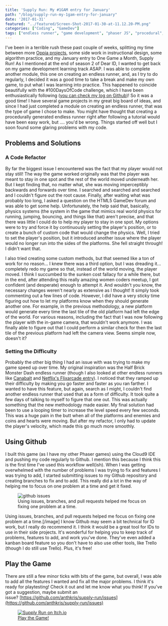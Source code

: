```yaml
---
title: 'Supply Run: My #1GAM entry for January'
path: "/blog/supply-run-my-1gam-entry-for-january"
date: '2017-01-31'
featured: "../featured/Screen-Shot-2017-01-30-at-11.12.20-PM.png"
categories: ["Coding", "GameDev"]
tags: ["endless runner", "game development", "phaser JS", "procedural", "programming"]
---
```


I've been in a terrible rush these past couple of weeks, splitting my time between more [Oppia projects](/blog/what-im-learning-from-my-open-source-contributing-experience/), some side work in instructional design, some algorithm practice, and my January entry to One Game a Month, Supply Run! As I mentioned at the end of season 2 of Dear ID, I wanted to get back on my game development learning track ASAP. I was able to complete another module, this one on creating an endless runner, and, as I try to do regularly, I decided it was a good time to take a break and make my own game, to put what I was learning into practice. This happened to coincide beautifully with the #100DaysOfCode challenge, which I have been enthusiastically following ([you can check my log on Github](https://github.com/anthkris/100-days-of-code/blob/master/log.md))! So it was a good time! I have several game projects in my great big board of ideas, and since I had just completed a module on creating an endless runner, that was the type of game I chose to make. You might have thought that creating a procedurally generated endless runner right after following a tutorial would have been easy work, but .... you'd be wrong. Things started off well but I soon found some glaring problems with my code.

## Problems and Solutions

### A Code Refactor

By far the biggest issue I encountered was the fact that my player would not stay still! The way the game worked originally was that the player was meant to stay in one spot and the rest of the world moved underneath her. But I kept finding that, no matter what, she was moving imperceptibly backwards and forwards over time. I searched and searched and searched and I couldn't figure out the root cause. Finally, after waiting what was probably too long, I asked a question on the HTML5 GameDev forum and was able to get some help. Unfortunately, the help said that, basically, physics systems (the system in the game that mimics real world physics for running, jumping, bouncing, and things like that) aren't precise, and that there was little I could do to help my player to stay in one spot. My options were to try and force it by continuously setting the player's position, or to create a bunch of custom code that would change the physics. Well, I tried to set the player's position, but it introduced another issue where the player would no longer run into the sides of the platforms. She fell straight through! I didn't want that.

I also tried creating some custom methods, but that seemed like a ton of work for no reason... I knew there was a third option, but I was dreading it... completely redo my game so that, instead of the world moving, the player moved. I think I succumbed to the sunken cost fallacy for a while there, but in the end, after attending this really amazing women coders meetup, I got confident (and desperate) enough to attempt it. And wouldn't you know, the necessary changes weren't nearly as extensive as I thought! It simply took commenting out a few lines of code. However, I did have a very sticky time figuring out how to let my platforms know when they should generate another one. For example, in the previous methodology, a new platform would generate every time the last tile of the old platform had left the edge of the world. For various reasons, including the fact that I was now following the player with the in-game camera, that wouldn't work anymore. I was finally able to figure out that I could perform a similar check for then the last tile of the previous platform had left the camera view. Seems simple now, doesn't it?

### Setting the Difficulty

Probably the other big thing I had an issue with was trying to make my game speed up over time. My original inspiration was the Half Brick Monster Dash endless runner (though I also looked at other endless runners like [Canabalt](http://adamatomic.com/canabalt/) and [Netflix's Flixarcade entry](https://flixarcade.netflix.io/)). I noticed that they ramped up their difficulty by making you go faster and faster as you ran farther. I wanted to have this feature, but again, search as I might, I couldn't find another endless runner that used that as a form of difficulty. It took quite a few days of talking to myself to figure that one out. This was actually something that the new methodology made easier. My final solution had been to use a looping timer to increase the level speed every few seconds. This was a huge pain in the butt when all of the platforms and enemies and coins and hearts were moving. But after my refactor, I only had to update the player's velocity, which made this go much more smoothly.

## Using Github

I built this game (as I have my other Phaser games) using the Cloud9 IDE and pushing my code regularly to Github. I mention this because I think this is the first time I've used this workflow well(ish). When I was getting overwhelmed with the number of problems I was trying to fix and features I was trying to add, I started submitting issues to my Github repository and creating branches to fix and to add. This really did a lot in the way of helping me to focus on one problem at a time and get it fixed.

<figure>
  <img
    sizes="(max-width: 810px) 100vw, 810px"
    srcset="http://res.cloudinary.com/dhdaswa6t/image/upload/f_auto,q_60,w_203/v1530396697/blog/Screen-Shot-2017-01-31-at-12.01.14-AM.png 203w,
            http://res.cloudinary.com/dhdaswa6t/image/upload/f_auto,q_60,w_405/v1530396697/blog/Screen-Shot-2017-01-31-at-12.01.14-AM.png 405w,
            http://res.cloudinary.com/dhdaswa6t/image/upload/f_auto,q_60,w_810/v1530396697/blog/Screen-Shot-2017-01-31-at-12.01.14-AM.png 810w,
            http://res.cloudinary.com/dhdaswa6t/image/upload/f_auto,q_60,w_1215/v1530396697/blog/Screen-Shot-2017-01-31-at-12.01.14-AM.png 1215w"
    src="http://res.cloudinary.com/dhdaswa6t/image/upload/f_auto,q_60,w_810/v1530396697/blog/Screen-Shot-2017-01-31-at-12.01.14-AM.png"
    alt="github issues" />
  <figcaption>Using issues, branches, and pull requests helped me focus on fixing one problem at a time.</figcaption>
</figure>

Using issues, branches, and pull requests helped me focus on fixing one problem at a time.[/image] I know Github may seem a bit technical for ID work, but I really do recommend it. I think it would be a great tool for IDs to use in their side projects. It's wonderful for helping you to keep track of problems, features to add, and work you've done. They've even added a kanban board feature so you don't have to also use other tools, like Trello (though I do still use Trello). Plus, it's free!

## Play the Game

There are still a few minor ticks with bits of the game, but overall, I was able to add all the features I wanted and fix all the major problems. I think it's ready for playtesting! Check it out and let me know what you think! If you've got a suggestion, maybe submit an issue? [https://github.com/anthkris/supply-run/issues](https://github.com/anthkris/supply-run/issues)

<figure>
  <a href="https://anthkris.itch.io/supply-run" target="blank">
    <img
      sizes="(max-width: 810px) 100vw, 810px"
      srcset="http://res.cloudinary.com/dhdaswa6t/image/upload/f_auto,q_60,w_203/v1530396697/blog/Screen-Shot-2017-01-30-at-11.12.20-PM.png 203w,
              http://res.cloudinary.com/dhdaswa6t/image/upload/f_auto,q_60,w_405/v1530396697/blog/Screen-Shot-2017-01-30-at-11.12.20-PM.png 405w,
              http://res.cloudinary.com/dhdaswa6t/image/upload/f_auto,q_60,w_810/v1530396697/blog/Screen-Shot-2017-01-30-at-11.12.20-PM.png 810w,
              http://res.cloudinary.com/dhdaswa6t/image/upload/f_auto,q_60,w_1215/v1530396697/blog/Screen-Shot-2017-01-30-at-11.12.20-PM.png 1215w"
      src="http://res.cloudinary.com/dhdaswa6t/image/upload/f_auto,q_60,w_810/v1530396697/blog/Screen-Shot-2017-01-30-at-11.12.20-PM.png"
      alt="Supply Run on Itch.io" />
    <figcaption>Play the Game!</figcaption>
  </a>
</figure>
